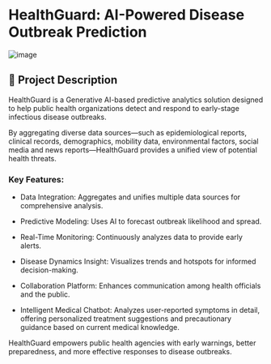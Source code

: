 # HealthGuard: AI-Powered Disease Outbreak Prediction

![image](https://github.com/user-attachments/assets/85e9d3bc-42f2-4aaf-884b-61e051e0db53)


## 📖 Project Description
HealthGuard is a Generative AI-based predictive analytics solution designed to help public health organizations detect and respond to early-stage infectious disease outbreaks.

By aggregating diverse data sources—such as epidemiological reports, clinical records, demographics, mobility data, environmental factors, social media and news reports—HealthGuard provides a unified view of potential health threats.

### Key Features:
- Data Integration: Aggregates and unifies multiple data sources for comprehensive analysis.

- Predictive Modeling: Uses AI to forecast outbreak likelihood and spread.

- Real-Time Monitoring: Continuously analyzes data to provide early alerts.

- Disease Dynamics Insight: Visualizes trends and hotspots for informed decision-making.

- Collaboration Platform: Enhances communication among health officials and the public.

- Intelligent Medical Chatbot: Analyzes user-reported symptoms in detail, offering personalized treatment suggestions and precautionary guidance based on current medical knowledge.

HealthGuard empowers public health agencies with early warnings, better preparedness, and more effective responses to disease outbreaks.
